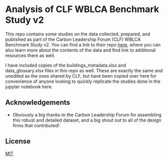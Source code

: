 # Analysis of CLF WBLCA Benchmark Study v2

This repo contains some studies on the data collected, prepared, and published as part of the Carbon Leadership Forum (CLF) WBLCA Benchmark Study v2. You can find a link to their repo [here](https://github.com/Life-Cycle-Lab/wblca-benchmark-v2-data), where you can also learn more about the contents of the data and find link to additional resources there as well.

I have included copies of the buildings_metadata.xlsx and data_glossary.xlsx files in this repo as well. These are exactly the same and unedited as the ones shared by CLF, but have been copied over here for convenience of anyone looking to quickly replicate the studies done in the jupyter notebook here.

## Acknowledgements

* Obviously a big thanks to the Carbon Leadership Forum for assembling this robust and detailed dataset, and a big shout out to all of the design firms that contributed!

## License
[MIT](https://opensource.org/licenses/MIT)
